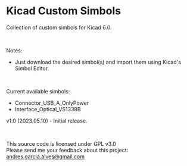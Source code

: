 # Kicad Custom Simbols

Collection of custom simbols for Kicad 6.0.

&nbsp;

Notes:
- Just download the desired simbol(s) and import them using Kicad's Simbol Editor.

&nbsp;

Current available simbols:
- Connector_USB_A_OnlyPower
- Interface_Optical_VS1338B


v1.0 (2023.05.10) - Initial release.  

&nbsp;

This source code is licensed under GPL v3.0  
Please send me your feedback about this project: andres.garcia.alves@gmail.com
